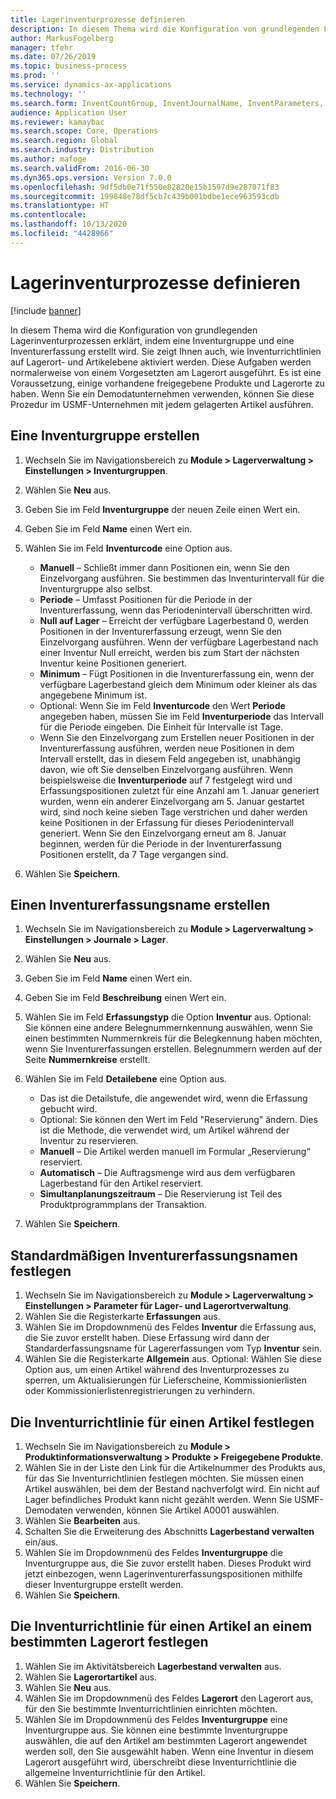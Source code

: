 ```yaml
---
title: Lagerinventurprozesse definieren
description: In diesem Thema wird die Konfiguration von grundlegenden Lagerinventurprozessen erklärt, indem eine Inventurgruppe und eine Inventurerfassung erstellt wird.
author: MarkusFogelberg
manager: tfehr
ms.date: 07/26/2019
ms.topic: business-process
ms.prod: ''
ms.service: dynamics-ax-applications
ms.technology: ''
ms.search.form: InventCountGroup, InventJournalName, InventParameters, EcoResProductDetailsExtended, InventItemLocation, InventLocationIdLookup
audience: Application User
ms.reviewer: kamaybac
ms.search.scope: Core, Operations
ms.search.region: Global
ms.search.industry: Distribution
ms.author: mafoge
ms.search.validFrom: 2016-06-30
ms.dyn365.ops.version: Version 7.0.0
ms.openlocfilehash: 9df5db0e71f550e82820e15b1597d9e287071f83
ms.sourcegitcommit: 199848e78df5cb7c439b001bdbe1ece963593cdb
ms.translationtype: HT
ms.contentlocale: 
ms.lasthandoff: 10/13/2020
ms.locfileid: "4428966"
---
```

# <a name="define-inventory-counting-processes"></a>Lagerinventurprozesse definieren

[!include [banner](../../includes/banner.md)]

In diesem Thema wird die Konfiguration von grundlegenden Lagerinventurprozessen erklärt, indem eine Inventurgruppe und eine Inventurerfassung erstellt wird. Sie zeigt Ihnen auch, wie Inventurrichtlinien auf Lagerort- und Artikelebene aktiviert werden. Diese Aufgaben werden normalerweise von einem Vorgesetzten am Lagerort ausgeführt. Es ist eine Voraussetzung, einige vorhandene freigegebene Produkte und Lagerorte zu haben. Wenn Sie ein Demodatunternehmen verwenden, können Sie diese Prozedur im USMF-Unternehmen mit jedem gelagerten Artikel ausführen.


## <a name="create-a-counting-group"></a>Eine Inventurgruppe erstellen
1. Wechseln Sie im Navigationsbereich zu **Module > Lagerverwaltung > Einstellungen > Inventurgruppen**.
2. Wählen Sie **Neu** aus.
3. Geben Sie im Feld **Inventurgruppe** der neuen Zeile einen Wert ein.
4. Geben Sie im Feld **Name** einen Wert ein.
5. Wählen Sie im Feld **Inventurcode** eine Option aus.

    - **Manuell** – Schließt immer dann Positionen ein, wenn Sie den Einzelvorgang ausführen. Sie bestimmen das Inventurintervall für die Inventurgruppe also selbst.  
    - **Periode** – Umfasst Positionen für die Periode in der Inventurerfassung, wenn das Periodenintervall überschritten wird.  
    - **Null auf Lager** – Erreicht der verfügbare Lagerbestand 0, werden Positionen in der Inventurerfassung erzeugt, wenn Sie den Einzelvorgang ausführen. Wenn der verfügbare Lagerbestand nach einer Inventur Null erreicht, werden bis zum Start der nächsten Inventur keine Positionen generiert.  
    - **Minimum** – Fügt Positionen in die Inventurerfassung ein, wenn der verfügbare Lagerbestand gleich dem Minimum oder kleiner als das angegebene Minimum ist.  
    - Optional: Wenn Sie im Feld **Inventurcode** den Wert **Periode** angegeben haben, müssen Sie im Feld **Inventurperiode** das Intervall für die Periode eingeben. Die Einheit für Intervalle ist Tage.  
    - Wenn Sie den Einzelvorgang zum Erstellen neuer Positionen in der Inventurerfassung ausführen, werden neue Positionen in dem Intervall erstellt, das in diesem Feld angegeben ist, unabhängig davon, wie oft Sie denselben Einzelvorgang ausführen. Wenn beispielsweise die **Inventurperiode** auf 7 festgelegt wird und Erfassungspositionen zuletzt für eine Anzahl am 1. Januar generiert wurden, wenn ein anderer Einzelvorgang am 5. Januar gestartet wird, sind noch keine sieben Tage verstrichen und daher werden keine Positionen in der Erfassung für dieses Periodenintervall generiert. Wenn Sie den Einzelvorgang erneut am 8. Januar beginnen, werden für die Periode in der Inventurerfassung Positionen erstellt, da 7 Tage vergangen sind.  

6. Wählen Sie **Speichern**.

## <a name="create-a-counting-journal-name"></a>Einen Inventurerfassungsname erstellen
1. Wechseln Sie im Navigationsbereich zu **Module > Lagerverwaltung > Einstellungen > Journale > Lager**.
2. Wählen Sie **Neu** aus.
3. Geben Sie im Feld **Name** einen Wert ein.
4. Geben Sie im Feld **Beschreibung** einen Wert ein.
5. Wählen Sie im Feld **Erfassungstyp** die Option **Inventur** aus. Optional: Sie können eine andere Belegnummernkennung auswählen, wenn Sie einen bestimmten Nummernkreis für die Belegkennung haben möchten, wenn Sie Inventurerfassungen erstellen. Belegnummern werden auf der Seite **Nummernkreise** erstellt.  
6. Wählen Sie im Feld **Detailebene** eine Option aus.  

    - Das ist die Detailstufe, die angewendet wird, wenn die Erfassung gebucht wird.  
    - Optional: Sie können den Wert im Feld "Reservierung" ändern. Dies ist die Methode, die verwendet wird, um Artikel während der Inventur zu reservieren.   
    - **Manuell** – Die Artikel werden manuell im Formular „Reservierung“ reserviert.  
    - **Automatisch** – Die Auftragsmenge wird aus dem verfügbaren Lagerbestand für den Artikel reserviert.   
    - **Simultanplanungszeitraum** – Die Reservierung ist Teil des Produktprogrammplans der Transaktion.  

7. Wählen Sie **Speichern**.

## <a name="set-standard-counting-journal-name"></a>Standardmäßigen Inventurerfassungsnamen festlegen
1. Wechseln Sie im Navigationsbereich zu **Module > Lagerverwaltung > Einstellungen > Parameter für Lager- und Lagerortverwaltung**.
2. Wählen Sie die Registerkarte **Erfassungen** aus.
3. Wählen Sie im Dropdownmenü des Feldes **Inventur** die Erfassung aus, die Sie zuvor erstellt haben. Diese Erfassung wird dann der Standarderfassungsname für Lagererfassungen vom Typ **Inventur** sein.  
4. Wählen Sie die Registerkarte **Allgemein** aus. Optional: Wählen Sie diese Option aus, um einen Artikel während des Inventurprozesses zu sperren, um Aktualisierungen für Lieferscheine, Kommissionierlisten oder Kommissionierlistenregistrierungen zu verhindern.  

## <a name="set-the-counting-policy-for-an-item"></a>Die Inventurrichtlinie für einen Artikel festlegen
1. Wechseln Sie im Navigationsbereich zu **Module > Produktinformationsverwaltung > Produkte > Freigegebene Produkte**.
2. Wählen Sie in der Liste den Link für die Artikelnummer des Produkts aus, für das Sie Inventurrichtlinien festlegen möchten. Sie müssen einen Artikel auswählen, bei dem der Bestand nachverfolgt wird. Ein nicht auf Lager befindliches Produkt kann nicht gezählt werden. Wenn Sie USMF-Demodaten verwenden, können Sie Artikel A0001 auswählen.  
3. Wählen Sie **Bearbeiten** aus.
4. Schalten Sie die Erweiterung des Abschnitts **Lagerbestand verwalten** ein/aus.
5. Wählen Sie im Dropdownmenü des Feldes **Inventurgruppe** die Inventurgruppe aus, die Sie zuvor erstellt haben. Dieses Produkt wird jetzt einbezogen, wenn Lagerinventurerfassungspositionen mithilfe dieser Inventurgruppe erstellt werden.  
6. Wählen Sie **Speichern**.

## <a name="set-the-counting-policy-for-an-item-in-a-specific-warehouse"></a>Die Inventurrichtlinie für einen Artikel an einem bestimmten Lagerort festlegen
1. Wählen Sie im Aktivitätsbereich **Lagerbestand verwalten** aus.
2. Wählen Sie **Lagerortartikel** aus.
3. Wählen Sie **Neu** aus.
4. Wählen Sie im Dropdownmenü des Feldes **Lagerort** den Lagerort aus, für den Sie bestimmte Inventurrichtlinien einrichten möchten.
5. Wählen Sie im Dropdownmenü des Feldes **Inventurgruppe** eine Inventurgruppe aus. Sie können eine bestimmte Inventurgruppe auswählen, die auf den Artikel am bestimmten Lagerort angewendet werden soll, den Sie ausgewählt haben. Wenn eine Inventur in diesem Lagerort ausgeführt wird, überschreibt diese Inventurrichtlinie die allgemeine Inventurrichtlinie für den Artikel.  
6. Wählen Sie **Speichern**.

